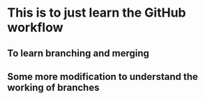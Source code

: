 # This is to just learn the GitHub workflow


## To learn branching and merging

## Some more modification to understand the working of branches

